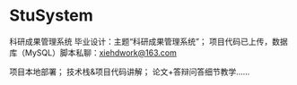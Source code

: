 # StuSystem
科研成果管理系统
毕业设计：主题“科研成果管理系统”；
项目代码已上传，数据库（MySQL）脚本私聊：xiehdwork@163.com

项目本地部署；
技术栈&项目代码讲解；
论文+答辩问答细节教学......

